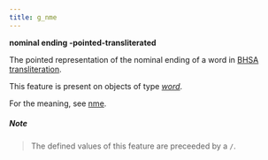 ```yaml
---
title: g_nme
---
```


**nominal ending -pointed-transliterated**


The pointed representation of the nominal ending of a word in
[BHSA transliteration]({{site.shebanq}}/static/docs/BHSA-transcription.pdf).

This feature is present on objects of type [*word*](otype).

For the meaning, see [nme](nme).

##### Note
> The defined values of this feature are preceeded by a `/`.

